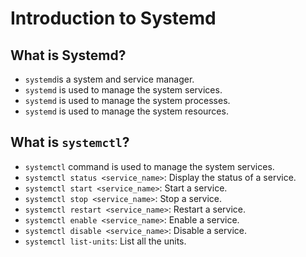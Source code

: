 # Introduction to Systemd

## What is Systemd?

- `systemd`is a system and service manager.
- `systemd` is used to manage the system services.
- `systemd` is used to manage the system processes.
- `systemd` is used to manage the system resources.

## What is `systemctl`?

- `systemctl` command is used to manage the system services.
- `systemctl status <service_name>`: Display the status of a service.
- `systemctl start <service_name>`: Start a service.
- `systemctl stop <service_name>`: Stop a service.
- `systemctl restart <service_name>`: Restart a service.
- `systemctl enable <service_name>`: Enable a service.
- `systemctl disable <service_name>`: Disable a service.
- `systemctl list-units`: List all the units.
